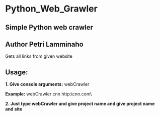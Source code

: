 # Python_Web_Grawler
## Simple Python web crawler
## Author Petri Lamminaho

Gets all links from given website

## Usage:
  **1. Give console arguments:**
   webCrawler <project name> <web page>

   **Example:** webCrawler cnn http:\cnn.com\

**2. Just type webCrawler and give project name and give project name and site**

